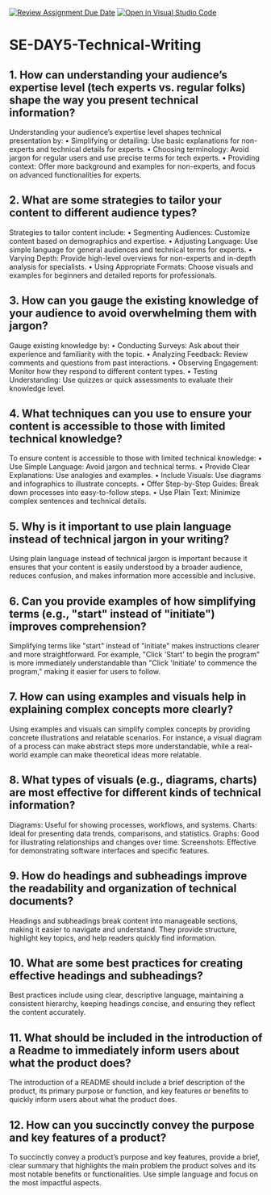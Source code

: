 [![Review Assignment Due Date](https://classroom.github.com/assets/deadline-readme-button-22041afd0340ce965d47ae6ef1cefeee28c7c493a6346c4f15d667ab976d596c.svg)](https://classroom.github.com/a/zsAR-pyY)
[![Open in Visual Studio Code](https://classroom.github.com/assets/open-in-vscode-2e0aaae1b6195c2367325f4f02e2d04e9abb55f0b24a779b69b11b9e10269abc.svg)](https://classroom.github.com/online_ide?assignment_repo_id=15709724&assignment_repo_type=AssignmentRepo)
# SE-DAY5-Technical-Writing
## 1. How can understanding your audience’s expertise level (tech experts vs. regular folks) shape the way you present technical information?

Understanding your audience’s expertise level shapes technical presentation by:
•	Simplifying or detailing: Use basic explanations for non-experts and technical details for experts.
•	Choosing terminology: Avoid jargon for regular users and use precise terms for tech experts.
•	Providing context: Offer more background and examples for non-experts, and focus on advanced functionalities for experts.


## 2. What are some strategies to tailor your content to different audience types?

Strategies to tailor content include:
•	Segmenting Audiences: Customize content based on demographics and expertise.
•	Adjusting Language: Use simple language for general audiences and technical terms for experts.
•	Varying Depth: Provide high-level overviews for non-experts and in-depth analysis for specialists.
•	Using Appropriate Formats: Choose visuals and examples for beginners and detailed reports for professionals.

## 3. How can you gauge the existing knowledge of your audience to avoid overwhelming them with jargon?

Gauge existing knowledge by:
•	Conducting Surveys: Ask about their experience and familiarity with the topic.
•	Analyzing Feedback: Review comments and questions from past interactions.
•	Observing Engagement: Monitor how they respond to different content types.
•	Testing Understanding: Use quizzes or quick assessments to evaluate their knowledge level.

## 4. What techniques can you use to ensure your content is accessible to those with limited technical knowledge?

To ensure content is accessible to those with limited technical knowledge:
•	Use Simple Language: Avoid jargon and technical terms.
•	Provide Clear Explanations: Use analogies and examples.
•	Include Visuals: Use diagrams and infographics to illustrate concepts.
•	Offer Step-by-Step Guides: Break down processes into easy-to-follow steps.
•	Use Plain Text: Minimize complex sentences and technical details.

## 5. Why is it important to use plain language instead of technical jargon in your writing?

Using plain language instead of technical jargon is important because it ensures that your content is easily understood by a broader audience, 
reduces confusion, and makes information more accessible and inclusive.

## 6. Can you provide examples of how simplifying terms (e.g., "start" instead of "initiate") improves comprehension?

Simplifying terms like "start" instead of "initiate" makes instructions clearer and more straightforward. For example, "Click 'Start' to begin the program" is more immediately understandable than "Click 'Initiate' to commence the program," making it easier for users to follow.

## 7. How can using examples and visuals help in explaining complex concepts more clearly?

Using examples and visuals can simplify complex concepts by providing concrete illustrations and relatable scenarios. 
For instance, a visual diagram of a process can make abstract steps more understandable, while a real-world example can make theoretical ideas more relatable.

## 8. What types of visuals (e.g., diagrams, charts) are most effective for different kinds of technical information?

Diagrams: Useful for showing processes, workflows, and systems.
Charts: Ideal for presenting data trends, comparisons, and statistics.
Graphs: Good for illustrating relationships and changes over time.
Screenshots: Effective for demonstrating software interfaces and specific features.

## 9. How do headings and subheadings improve the readability and organization of technical documents?

Headings and subheadings break content into manageable sections, making it easier to navigate and understand. 
They provide structure, highlight key topics, and help readers quickly find information.

## 10. What are some best practices for creating effective headings and subheadings?
Best practices include using clear, descriptive language, maintaining a consistent hierarchy, 
keeping headings concise, and ensuring they reflect the content accurately.

## 11. What should be included in the introduction of a Readme to immediately inform users about what the product does?
The introduction of a README should include a brief description of the product, its primary purpose or function, 
and key features or benefits to quickly inform users about what the product does.

## 12. How can you succinctly convey the purpose and key features of a product?

To succinctly convey a product’s purpose and key features, provide a brief, 
clear summary that highlights the main problem the product solves and its most notable benefits or functionalities. Use simple language and focus on the most impactful aspects.
